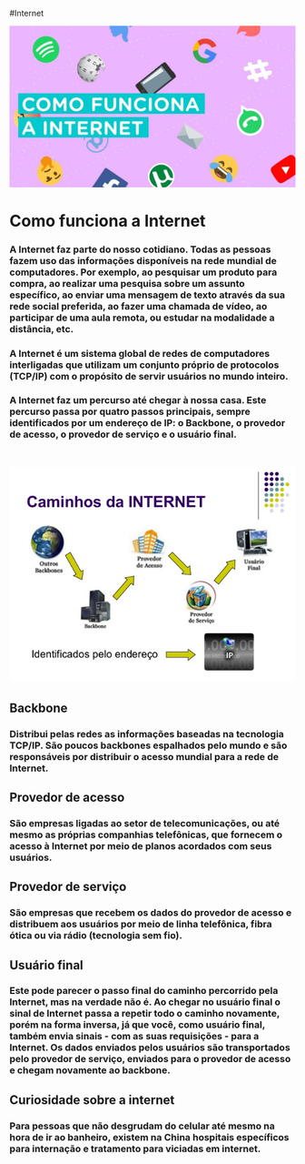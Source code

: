 #Internet



![Como funciona a Internet](./images/img2.jpg)

   #  Como funciona a Internet 

   ### A Internet faz parte do nosso cotidiano. Todas as pessoas fazem uso das informações disponíveis na rede mundial de computadores. Por exemplo, ao pesquisar um produto para compra, ao realizar uma pesquisa sobre um assunto específico, ao enviar uma mensagem de texto através da sua rede social preferida, ao fazer uma chamada de vídeo, ao participar de uma aula remota, ou estudar na modalidade a distância, etc. 
<b>
    
   ### A Internet é um sistema global de redes de computadores interligadas que utilizam um conjunto próprio de protocolos (TCP/IP) com o propósito de servir usuários no mundo inteiro.
<b>

   ### A Internet faz um percurso até chegar à nossa casa. Este percurso passa por quatro passos principais, sempre identificados por um endereço de IP: o Backbone, o provedor de acesso, o provedor de serviço e o usuário final.  
<br>
   
 ![Caminho feito pela Internet](./images/img1.jpg)
<br>
  
  ## Backbone  
  ### Distribui pelas redes as informações baseadas na tecnologia TCP/IP. São poucos backbones espalhados pelo mundo e são responsáveis por distribuir o acesso mundial para a rede de Internet.
<b>
    
   ## Provedor de acesso
   ### São empresas ligadas ao setor de telecomunicações, ou até mesmo as próprias companhias telefônicas, que fornecem o acesso à Internet por meio de planos acordados com seus usuários. 
<b>

   ## Provedor de serviço
   ### São empresas que recebem os dados do provedor de acesso e distribuem aos usuários por meio de linha telefônica, fibra ótica ou via rádio (tecnologia sem fio).
<b>
    
   ## Usuário final
   ### Este pode parecer o passo final do caminho percorrido pela Internet, mas na verdade não é. Ao chegar no usuário final o sinal de Internet passa a repetir todo o caminho novamente, porém na forma inversa, já que você, como usuário final, também envia sinais - com as suas requisições - para a Internet. Os dados enviados pelos usuários são transportados pelo provedor de serviço, enviados para o provedor de acesso e chegam novamente ao backbone.
<b>

   ## Curiosidade sobre a internet
   ### Para pessoas que não desgrudam do celular até mesmo na hora de ir ao banheiro, existem na China hospitais específicos para internação e tratamento para viciadas em internet.



